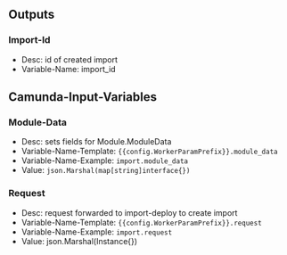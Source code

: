 ## Outputs

### Import-Id

- Desc: id of created import
- Variable-Name: import_id

## Camunda-Input-Variables

### Module-Data

- Desc: sets fields for Module.ModuleData
- Variable-Name-Template: `{{config.WorkerParamPrefix}}.module_data`
- Variable-Name-Example: `import.module_data`
- Value: `json.Marshal(map[string]interface{})`

### Request

- Desc: request forwarded to import-deploy to create import
- Variable-Name-Template: `{{config.WorkerParamPrefix}}.request`
- Variable-Name-Example: `import.request`
- Value: json.Marshal(Instance{})

